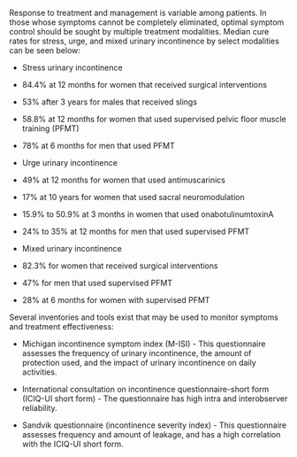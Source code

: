 Response to treatment and management is variable among patients. In those whose symptoms cannot be completely eliminated, optimal symptom control should be sought by multiple treatment modalities. Median cure rates for stress, urge, and mixed urinary incontinence by select modalities can be seen below:

- Stress urinary incontinence

- 84.4% at 12 months for women that received surgical interventions
- 53% after 3 years for males that received slings
- 58.8% at 12 months for women that used supervised pelvic floor muscle training (PFMT)
- 78% at 6 months for men that used PFMT

- Urge urinary incontinence

- 49% at 12 months for women that used antimuscarinics
- 17% at 10 years for women that used sacral neuromodulation
- 15.9% to 50.9% at 3 months in women that used onabotulinumtoxinA
- 24% to 35% at 12 months for men that used supervised PFMT

- Mixed urinary incontinence

- 82.3% for women that received surgical interventions
- 47% for men that used supervised PFMT
- 28% at 6 months for women with supervised PFMT

Several inventories and tools exist that may be used to monitor symptoms and treatment effectiveness:

- Michigan incontinence symptom index (M-ISI) - This questionnaire assesses the frequency of urinary incontinence, the amount of protection used, and the impact of urinary incontinence on daily activities.

- International consultation on incontinence questionnaire-short form (ICIQ-UI short form) - The questionnaire has high intra and interobserver reliability.

- Sandvik questionnaire (incontinence severity index) - This questionnaire assesses frequency and amount of leakage, and has a high correlation with the ICIQ-UI short form.
